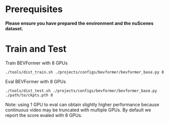 # Prerequisites

**Please ensure you have prepared the environment and the nuScenes dataset.**

# Train and Test

Train BEVFormer with 8 GPUs 
```
./tools/dist_train.sh ./projects/configs/bevformer/bevformer_base.py 8
```

Eval BEVFormer with 8 GPUs
```
./tools/dist_test.sh ./projects/configs/bevformer/bevformer_base.py ./path/to/ckpts.pth 8
```
Note: using 1 GPU to eval can obtain slightly higher performance because continuous video may be truncated with multiple GPUs. By default we report the score evaled with 8 GPUs.


